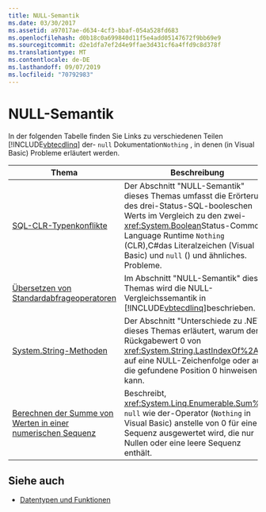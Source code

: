 ```yaml
---
title: NULL-Semantik
ms.date: 03/30/2017
ms.assetid: a97017ae-d634-4cf3-bbaf-054a528fd683
ms.openlocfilehash: d0b18c0a699840d11f5e4add05147672f9bb69e9
ms.sourcegitcommit: d2e1dfa7ef2d4e9ffae3d431cf6a4ffd9c8d378f
ms.translationtype: MT
ms.contentlocale: de-DE
ms.lasthandoff: 09/07/2019
ms.locfileid: "70792983"
---
```

# <a name="null-semantics"></a>NULL-Semantik
In der folgenden Tabelle finden Sie Links zu verschiedenen Teilen [!INCLUDE[vbtecdlinq](../../../../../../includes/vbtecdlinq-md.md)] der- `null` Dokumentation`Nothing` , in denen (in Visual Basic) Probleme erläutert werden.  
  
|Thema|Beschreibung|  
|-----------|-----------------|  
|[SQL-CLR-Typenkonflikte](sql-clr-type-mismatches.md)|Der Abschnitt "NULL-Semantik" dieses Themas umfasst die Erörterung des drei-Status-SQL-booleschen Werts im Vergleich zu den zwei- <xref:System.Boolean>Status-Common Language Runtime `Nothing` (CLR),C#das Literalzeichen (Visual Basic) und `null` () und ähnliches. Probleme.|  
|[Übersetzen von Standardabfrageoperatoren](standard-query-operator-translation.md)|Im Abschnitt "NULL-Semantik" dieses Themas wird die NULL-Vergleichssemantik in [!INCLUDE[vbtecdlinq](../../../../../../includes/vbtecdlinq-md.md)]beschrieben.|  
|[System.String-Methoden](system-string-methods.md)|Der Abschnitt "Unterschiede zu .NET" dieses Themas erläutert, warum der Rückgabewert 0 von <xref:System.String.LastIndexOf%2A> auf eine NULL-Zeichenfolge oder auf die gefundene Position 0 hinweisen kann.|  
|[Berechnen der Summe von Werten in einer numerischen Sequenz](compute-the-sum-of-values-in-a-numeric-sequence.md)|Beschreibt, <xref:System.Linq.Enumerable.Sum%2A> `null` wie der-Operator (`Nothing` in Visual Basic) anstelle von 0 für eine Sequenz ausgewertet wird, die nur Nullen oder eine leere Sequenz enthält.|  
  
## <a name="see-also"></a>Siehe auch

- [Datentypen und Funktionen](data-types-and-functions.md)
